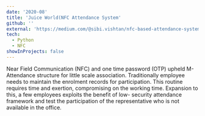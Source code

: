 ```yaml
---
date: '2020-08'
title: 'Juice World(NFC Attendance System'
github: ''
external: 'https://medium.com/@sibi.vishtan/nfc-based-attendance-system-4c12826c1088'
tech:
  - Python
  - NFC
showInProjects: false
---
```


Near Field Communication (NFC) and one time password (OTP) upheld M- Attendance structure for little scale association.
Traditionally employee needs to maintain the enrolment records for participation. This routine requires time and exertion, compromising on the working time.
Expansion to this, a few employees exploits the benefit of low- security attendance framework and test the participation of the representative who is not available in the office.